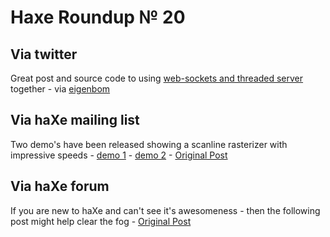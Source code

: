 [_template]: ../templates/roundup.html
# Haxe Roundup № 20

## Via twitter
Great post and source code to using [web-sockets and threaded server][link 1] together - via [eigenbom][link 2]

## Via haXe mailing list
Two demo's have been released showing a scanline rasterizer with impressive speeds - [demo 1][link 3] - [demo 2][link 4] - [Original Post][link 5]

## Via haXe forum
If you are new to haXe and can't see it's awesomeness - then the following post might help clear the fog - [Original Post][link 6]

[link 1]: http://bp.io/post/322 "WebSockets and Thread Server in haXe - bp.io blog"
[link 2]: http://www.twitter.com/eigenbom "@eigenbom"
[link 3]: http://mspencer.webs.com/Demo1.swf "Scanline Rasterizer Demo 1"
[link 4]: http://mspencer.webs.com/Demo2.swf "Scanline Rasterizer Demo 2"
[link 5]: http://haxe.1354130.n2.nabble.com/Scanline-3D-rasterizer-td5747427.html "Scanline 3D rasterizer - haXe Mailing List"
[link 6]: http://haxe.org/forum/thread/2301 "Why use haXe - haXe Forum"

